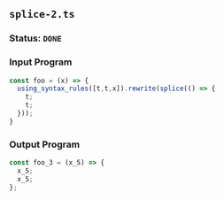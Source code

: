 ## `splice-2.ts`

### Status: `DONE`

### Input Program

```typescript
const foo = (x) => {
  using_syntax_rules([t,t,x]).rewrite(splice(() => {
    t;
    t;
  }));  
}
```

### Output Program

```typescript
const foo_3 = (x_5) => {
  x_5;
  x_5;
};
```

